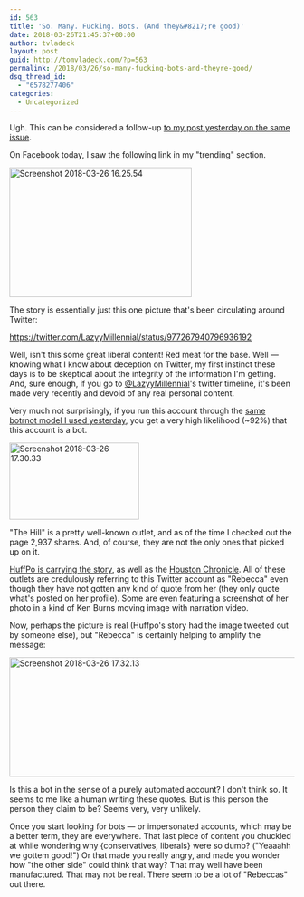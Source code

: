 ```yaml
---
id: 563
title: 'So. Many. Fucking. Bots. (And they&#8217;re good)'
date: 2018-03-26T21:45:37+00:00
author: tvladeck
layout: post
guid: http://tomvladeck.com/?p=563
permalink: /2018/03/26/so-many-fucking-bots-and-theyre-good/
dsq_thread_id:
  - "6578277406"
categories:
  - Uncategorized
---
```

Ugh. This can be considered a follow-up <a href="http://tomvladeck.com/2018/03/26/our-discourse-is-still-being-poisoned/" target="_blank">to my post yesterday on the same issue</a>.

On Facebook today, I saw the following link in my "trending" section.

<a href="http://tomvladeck.com/wp-content/uploads/2018/03/Screenshot-2018-03-26-16.25.54.png"><img class="alignnone size-full wp-image-570" src="http://tomvladeck.com/wp-content/uploads/2018/03/Screenshot-2018-03-26-16.25.54.png" alt="Screenshot 2018-03-26 16.25.54" width="322" height="229" /></a>

The story is essentially just this one picture that's been circulating around Twitter:

https://twitter.com/LazyyMillennial/status/977267940796936192

Well, isn't this some great liberal content! Red meat for the base. Well — knowing what I know about deception on Twitter, my first instinct these days is to be skeptical about the integrity of the information I'm getting. And, sure enough, if you go to <a href="https://twitter.com/LazyyMillennial">@LazyyMillennial</a>'s twitter timeline, it's been made very recently and devoid of any real personal content.

Very much not surprisingly, if you run this account through the <a href="https://github.com/mkearney/botrnot">same botrnot model I used yesterday</a>, you get a very high likelihood (~92%) that this account is a bot.

<a href="http://tomvladeck.com/wp-content/uploads/2018/03/Screenshot-2018-03-26-17.30.33.png"><img class="alignnone size-full wp-image-571" src="http://tomvladeck.com/wp-content/uploads/2018/03/Screenshot-2018-03-26-17.30.33.png" alt="Screenshot 2018-03-26 17.30.33" width="229" height="136" /></a>

"The Hill" is a pretty well-known outlet, and as of the time I checked out the page 2,937 shares. And, of course, they are not the only ones that picked up on it.

<a href="https://www.huffingtonpost.com/entry/woman-sneaks-anti-ted-cruz-message-during-photo-op-with-ted-cruz_us_5ab7ea95e4b008c9e5f88c7a">HuffPo is carrying the story</a>, as well as the <a href="https://www.chron.com/news/houston-texas/texas/article/Texas-woman-trolls-Ted-Cruz-photo-Beto-Orourke-12781402.php">Houston Chronicle</a>. All of these outlets are credulously referring to this Twitter account as "Rebecca" even though they have not gotten any kind of quote from her (they only quote what's posted on her profile). Some are even featuring a screenshot of her photo in a kind of Ken Burns moving image with narration video.

Now, perhaps the picture is real (Huffpo's story had the image tweeted out by someone else), but "Rebecca" is certainly helping to amplify the message:

<a href="http://tomvladeck.com/wp-content/uploads/2018/03/Screenshot-2018-03-26-17.32.13-1.png"><img class="alignnone size-full wp-image-573" src="http://tomvladeck.com/wp-content/uploads/2018/03/Screenshot-2018-03-26-17.32.13-1.png" alt="Screenshot 2018-03-26 17.32.13" width="516" height="211" /></a>

Is this a bot in the sense of a purely automated account? I don't think so. It seems to me like a human writing these quotes. But is this person the person they claim to be? Seems very, very unlikely.

Once you start looking for bots — or impersonated accounts, which may be a better term, they are everywhere. That last piece of content you chuckled at while wondering why {conservatives, liberals} were so dumb? ("Yeaaahh we gottem good!") Or that made you really angry, and made you wonder how "the other side" could think that way? That may well have been manufactured. That may not be real. There seem to be a lot of "Rebeccas" out there.

&nbsp;
